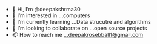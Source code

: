- 👋 Hi, I’m @deepakshrma30
- 👀 I’m interested in ...computers
- 🌱 I’m currently learning ...Data strucutre and algorithms
- 💞️ I’m looking to collaborate on ...open source projects
- 📫 How to reach me ...deepakrosebball1@gmail.com

<!---
deepakshrma30/deepakshrma30 is a ✨ special ✨ repository because its `README.md` (this file) appears on your GitHub profile.
You can click the Preview link to take a look at your changes.
--->
